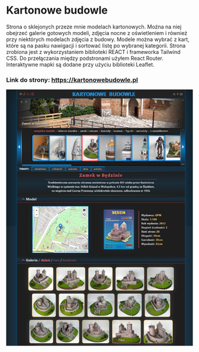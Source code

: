 # Kartonowe budowle
Strona o sklejonych przeze mnie modelach kartonowych. Można na niej obejrzeć galerie gotowych modeli, zdjęcia nocne z oświetleniem i również przy niektórych modelach zdjęcia z budowy.
Modele można wybrać z kart, które są na pasku nawigacji i sortować listę po wybranej kategorii.
Strona zrobiona jest z wykorzystaniem biblioteki REACT i frameworka Tailwind CSS.
Do przełączania między podstronami użyłem React Router. Interaktywne mapki są dodane przy użyciu biblioteki Leaflet.

### Link do strony: https://kartonowebudowle.pl

![screenshot](screenshot.jpeg)
